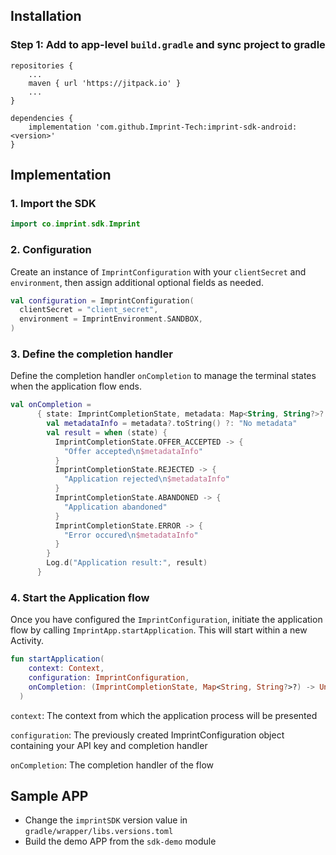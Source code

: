 ## Installation

### Step 1: Add to app-level `build.gradle` and sync project to gradle
```
repositories {     
    ...     
    maven { url 'https://jitpack.io' }     
    ...
}

dependencies {     
    implementation 'com.github.Imprint-Tech:imprint-sdk-android:<version>'
}
```

## Implementation
### 1. Import the SDK
```Kotlin
import co.imprint.sdk.Imprint
```

### 2. Configuration
Create an instance of `ImprintConfiguration` with your `clientSecret` and `environment`, then assign additional optional fields as needed.

```Kotlin
val configuration = ImprintConfiguration(
  clientSecret = "client_secret",
  environment = ImprintEnvironment.SANDBOX,
)
```

### 3. Define the completion handler
Define the completion handler `onCompletion` to manage the terminal states when the application flow ends.

```Kotlin
val onCompletion =
      { state: ImprintCompletionState, metadata: Map<String, String?>? ->
        val metadataInfo = metadata?.toString() ?: "No metadata"
        val result = when (state) {
          ImprintCompletionState.OFFER_ACCEPTED -> {
            "Offer accepted\n$metadataInfo"
          }
          ImprintCompletionState.REJECTED -> {
            "Application rejected\n$metadataInfo"
          }
          ImprintCompletionState.ABANDONED -> {
            "Application abandoned"
          }
          ImprintCompletionState.ERROR -> {
            "Error occured\n$metadataInfo"
          }
        }
        Log.d("Application result:", result)
      }
```

### 4. Start the Application flow
Once you have configured the `ImprintConfiguration`, initiate the application flow by calling `ImprintApp.startApplication`. This will start within a new Activity.

```Kotlin
fun startApplication(
    context: Context,
    configuration: ImprintConfiguration,
    onCompletion: (ImprintCompletionState, Map<String, String?>?) -> Unit,
  )
```


`context`: The context from which the application process will be presented

`configuration`: The previously created ImprintConfiguration object containing your API key and completion handler

`onCompletion`: The completion handler of the flow


## Sample APP

- Change the `imprintSDK` version value in `gradle/wrapper/libs.versions.toml`
- Build the demo APP from the `sdk-demo` module
